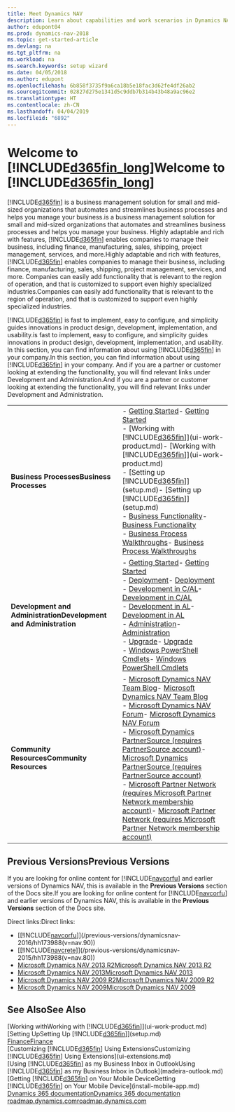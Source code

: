 ```yaml
---
title: Meet Dynamics NAV
description: Learn about capabilities and work scenarios in Dynamics NAV, a business management solution for small and mid-sized organizations.
author: edupont04
ms.prod: dynamics-nav-2018
ms.topic: get-started-article
ms.devlang: na
ms.tgt_pltfrm: na
ms.workload: na
ms.search.keywords: setup wizard
ms.date: 04/05/2018
ms.author: edupont
ms.openlocfilehash: 6b858f3735f9a6ca18b5e18fac3d62fe4df26ab2
ms.sourcegitcommit: 02827d275e1341d5c9ddb7b314b43b48a9ac96e2
ms.translationtype: HT
ms.contentlocale: zh-CN
ms.lasthandoff: 04/04/2019
ms.locfileid: "6892"
---
```

# <a name="welcome-to-included365finlongincludesd365finlongmdmd"></a><span data-ttu-id="cf17e-103">Welcome to [!INCLUDE[d365fin_long](includes/d365fin_long_md.md)]</span><span class="sxs-lookup"><span data-stu-id="cf17e-103">Welcome to [!INCLUDE[d365fin_long](includes/d365fin_long_md.md)]</span></span>
[!INCLUDE[d365fin](includes/d365fin_md.md)] <span data-ttu-id="cf17e-104">is a business management solution for small and mid-sized organizations that automates and streamlines business processes and helps you manage your business.</span><span class="sxs-lookup"><span data-stu-id="cf17e-104">is a business management solution for small and mid-sized organizations that automates and streamlines business processes and helps you manage your business.</span></span> <span data-ttu-id="cf17e-105">Highly adaptable and rich with features, [!INCLUDE[d365fin](includes/d365fin_md.md)] enables companies to manage their business, including finance, manufacturing, sales, shipping, project management, services, and more.</span><span class="sxs-lookup"><span data-stu-id="cf17e-105">Highly adaptable and rich with features, [!INCLUDE[d365fin](includes/d365fin_md.md)] enables companies to manage their business, including finance, manufacturing, sales, shipping, project management, services, and more.</span></span> <span data-ttu-id="cf17e-106">Companies can easily add functionality that is relevant to the region of operation, and that is customized to support even highly specialized industries.</span><span class="sxs-lookup"><span data-stu-id="cf17e-106">Companies can easily add functionality that is relevant to the region of operation, and that is customized to support even highly specialized industries.</span></span>

[!INCLUDE[d365fin](includes/d365fin_md.md)] <span data-ttu-id="cf17e-107">is fast to implement, easy to configure, and simplicity guides innovations in product design, development, implementation, and usability.</span><span class="sxs-lookup"><span data-stu-id="cf17e-107">is fast to implement, easy to configure, and simplicity guides innovations in product design, development, implementation, and usability.</span></span> <span data-ttu-id="cf17e-108">In this section, you can find information about using [!INCLUDE[d365fin](includes/d365fin_md.md)] in your company.</span><span class="sxs-lookup"><span data-stu-id="cf17e-108">In this section, you can find information about using [!INCLUDE[d365fin](includes/d365fin_md.md)] in your company.</span></span> <span data-ttu-id="cf17e-109">And if you are a partner or customer looking at extending the functionality, you will find relevant links under Development and Administration.</span><span class="sxs-lookup"><span data-stu-id="cf17e-109">And if you are a partner or customer looking at extending the functionality, you will find relevant links under Development and Administration.</span></span>  

|||  
|-|-|  
|**<span data-ttu-id="cf17e-110">Business Processes</span><span class="sxs-lookup"><span data-stu-id="cf17e-110">Business Processes</span></span>**|<span data-ttu-id="cf17e-111">-   [Getting Started](across-get-started.md)</span><span class="sxs-lookup"><span data-stu-id="cf17e-111">-   [Getting Started](across-get-started.md)</span></span><br /><span data-ttu-id="cf17e-112">-   [Working with [!INCLUDE[d365fin](includes/d365fin_md.md)]](ui-work-product.md)</span><span class="sxs-lookup"><span data-stu-id="cf17e-112">-   [Working with [!INCLUDE[d365fin](includes/d365fin_md.md)]](ui-work-product.md)</span></span><br /><span data-ttu-id="cf17e-113">-   [Setting up [!INCLUDE[d365fin](includes/d365fin_md.md)]](setup.md)</span><span class="sxs-lookup"><span data-stu-id="cf17e-113">-   [Setting up [!INCLUDE[d365fin](includes/d365fin_md.md)]](setup.md)</span></span><br /><span data-ttu-id="cf17e-114">-   [Business Functionality](madeira-business-functionality.md)</span><span class="sxs-lookup"><span data-stu-id="cf17e-114">-   [Business Functionality](madeira-business-functionality.md)</span></span><br /><span data-ttu-id="cf17e-115">-   [Business Process Walkthroughs](walkthrough-business-process-walkthroughs.md)</span><span class="sxs-lookup"><span data-stu-id="cf17e-115">-   [Business Process Walkthroughs](walkthrough-business-process-walkthroughs.md)</span></span>|  
|**<span data-ttu-id="cf17e-116">Development and Administration</span><span class="sxs-lookup"><span data-stu-id="cf17e-116">Development and Administration</span></span>**|<span data-ttu-id="cf17e-117">-   [Getting Started](/dynamics-nav/index)</span><span class="sxs-lookup"><span data-stu-id="cf17e-117">-   [Getting Started](/dynamics-nav/index)</span></span><br /><span data-ttu-id="cf17e-118">-   [Deployment](/dynamics-nav/deployment)</span><span class="sxs-lookup"><span data-stu-id="cf17e-118">-   [Deployment](/dynamics-nav/deployment)</span></span><br /><span data-ttu-id="cf17e-119">-   [Development in C/AL](/dynamics-nav/development)</span><span class="sxs-lookup"><span data-stu-id="cf17e-119">-   [Development in C/AL](/dynamics-nav/development)</span></span><br /><span data-ttu-id="cf17e-120">-   [Development in AL](/dynamics-nav/developer/devenv-dev-overview)</span><span class="sxs-lookup"><span data-stu-id="cf17e-120">-   [Development in AL](/dynamics-nav/developer/devenv-dev-overview)</span></span><br /><span data-ttu-id="cf17e-121">-   [Administration](/dynamics-nav/administration)</span><span class="sxs-lookup"><span data-stu-id="cf17e-121">-   [Administration](/dynamics-nav/administration)</span></span><br /><span data-ttu-id="cf17e-122">-   [Upgrade](/dynamics-nav/upgrading-to-microsoft-dynamics-nav)</span><span class="sxs-lookup"><span data-stu-id="cf17e-122">-   [Upgrade](/dynamics-nav/upgrading-to-microsoft-dynamics-nav)</span></span><br /><span data-ttu-id="cf17e-123">-  [Windows PowerShell Cmdlets](/powershell/dynamics-nav/overview?view=dynamicsnav-ps-2018)</span><span class="sxs-lookup"><span data-stu-id="cf17e-123">-  [Windows PowerShell Cmdlets](/powershell/dynamics-nav/overview?view=dynamicsnav-ps-2018)</span></span>|  
|**<span data-ttu-id="cf17e-124">Community Resources</span><span class="sxs-lookup"><span data-stu-id="cf17e-124">Community Resources</span></span>**|<span data-ttu-id="cf17e-125">-   [Microsoft Dynamics NAV Team Blog](https://blogs.msdn.microsoft.com/nav/)</span><span class="sxs-lookup"><span data-stu-id="cf17e-125">-   [Microsoft Dynamics NAV Team Blog](https://blogs.msdn.microsoft.com/nav/)</span></span><br /><span data-ttu-id="cf17e-126">-   [Microsoft Dynamics NAV Forum](http://community.dynamics.com/product/nav/f/34.aspx)</span><span class="sxs-lookup"><span data-stu-id="cf17e-126">-   [Microsoft Dynamics NAV Forum](http://community.dynamics.com/product/nav/f/34.aspx)</span></span><br /><span data-ttu-id="cf17e-127">-   [Microsoft Dynamics PartnerSource \(requires PartnerSource account\)](https://mbs.microsoft.com/partnersource)</span><span class="sxs-lookup"><span data-stu-id="cf17e-127">-   [Microsoft Dynamics PartnerSource \(requires PartnerSource account\)](https://mbs.microsoft.com/partnersource)</span></span><br /><span data-ttu-id="cf17e-128">-   [Microsoft Partner Network \(requires Microsoft Partner Network membership account\)](https://mspartner.microsoft.com/en/us/Pages/index.aspx)</span><span class="sxs-lookup"><span data-stu-id="cf17e-128">-   [Microsoft Partner Network \(requires Microsoft Partner Network membership account\)](https://mspartner.microsoft.com/en/us/Pages/index.aspx)</span></span>|  

## <a name="previous-versions"></a><span data-ttu-id="cf17e-129">Previous Versions</span><span class="sxs-lookup"><span data-stu-id="cf17e-129">Previous Versions</span></span>
<span data-ttu-id="cf17e-130">If you are looking for online content for [!INCLUDE[navcorfu](includes/navcorfu_md.md)] and earlier versions of Dynamics NAV, this is available in the **Previous Versions** section of the Docs site.</span><span class="sxs-lookup"><span data-stu-id="cf17e-130">If you are looking for online content for [!INCLUDE[navcorfu](includes/navcorfu_md.md)] and earlier versions of Dynamics NAV, this is available in the **Previous Versions** section of the Docs site.</span></span>  

<span data-ttu-id="cf17e-131">Direct links:</span><span class="sxs-lookup"><span data-stu-id="cf17e-131">Direct links:</span></span>

* [[!INCLUDE[navcorfu](includes/navcorfu_md.md)]](/previous-versions/dynamicsnav-2016/hh173988(v=nav.90))    
* [[!INCLUDE[navcrete](includes/navcrete_md.md)]](/previous-versions/dynamicsnav-2015/hh173988(v=nav.80))  
* [<span data-ttu-id="cf17e-132">Microsoft Dynamics NAV 2013 R2</span><span class="sxs-lookup"><span data-stu-id="cf17e-132">Microsoft Dynamics NAV 2013 R2</span></span>](/previous-versions/dynamicsnav-2013r2/hh173988(v=nav.71))  
* [<span data-ttu-id="cf17e-133">Microsoft Dynamics NAV 2013</span><span class="sxs-lookup"><span data-stu-id="cf17e-133">Microsoft Dynamics NAV 2013</span></span>](/previous-versions/dynamicsnav-2013r2/hh173988(v=nav.70))  
* [<span data-ttu-id="cf17e-134">Microsoft Dynamics NAV 2009 R2</span><span class="sxs-lookup"><span data-stu-id="cf17e-134">Microsoft Dynamics NAV 2009 R2</span></span>](/previous-versions/dynamicsnav-2009r2/gg502505(v=nav.60))  
* [<span data-ttu-id="cf17e-135">Microsoft Dynamics NAV 2009</span><span class="sxs-lookup"><span data-stu-id="cf17e-135">Microsoft Dynamics NAV 2009</span></span>](/previous-versions/dynamicsnav-2009/dd355204(v=nav.60))  


## <a name="see-also"></a><span data-ttu-id="cf17e-136">See Also</span><span class="sxs-lookup"><span data-stu-id="cf17e-136">See Also</span></span>
[<span data-ttu-id="cf17e-137">Working with</span><span class="sxs-lookup"><span data-stu-id="cf17e-137">Working with</span></span> [!INCLUDE[d365fin](includes/d365fin_md.md)]](ui-work-product.md)  
[<span data-ttu-id="cf17e-138">Setting Up</span><span class="sxs-lookup"><span data-stu-id="cf17e-138">Setting Up</span></span> [!INCLUDE[d365fin](includes/d365fin_md.md)]](setup.md)  
[<span data-ttu-id="cf17e-139">Finance</span><span class="sxs-lookup"><span data-stu-id="cf17e-139">Finance</span></span>](finance.md)  
[<span data-ttu-id="cf17e-140">Customizing [!INCLUDE[d365fin](includes/d365fin_md.md)] Using Extensions</span><span class="sxs-lookup"><span data-stu-id="cf17e-140">Customizing [!INCLUDE[d365fin](includes/d365fin_md.md)] Using Extensions</span></span>](ui-extensions.md)  
[<span data-ttu-id="cf17e-141">Using [!INCLUDE[d365fin](includes/d365fin_md.md)] as my Business Inbox in Outlook</span><span class="sxs-lookup"><span data-stu-id="cf17e-141">Using [!INCLUDE[d365fin](includes/d365fin_md.md)] as my Business Inbox in Outlook</span></span>](madeira-outlook.md)  
[<span data-ttu-id="cf17e-142">Getting [!INCLUDE[d365fin](includes/d365fin_md.md)] on Your Mobile Device</span><span class="sxs-lookup"><span data-stu-id="cf17e-142">Getting [!INCLUDE[d365fin](includes/d365fin_md.md)] on Your Mobile Device</span></span>](install-mobile-app.md)  
[<span data-ttu-id="cf17e-143">Dynamics 365 documentation</span><span class="sxs-lookup"><span data-stu-id="cf17e-143">Dynamics 365 documentation</span></span>](https://docs.microsoft.com/en-us/dynamics365/#pivot=solutions&panel=solutions_financials)  
[<span data-ttu-id="cf17e-144">roadmap.dynamics.com</span><span class="sxs-lookup"><span data-stu-id="cf17e-144">roadmap.dynamics.com</span></span>](https://roadmap.dynamics.com/#edition=1#application=a56e2c12-2a92-e611-80dc-c4346bac0910#status=3a708a86-ae97-e611-80df-c4346baceb68)  
